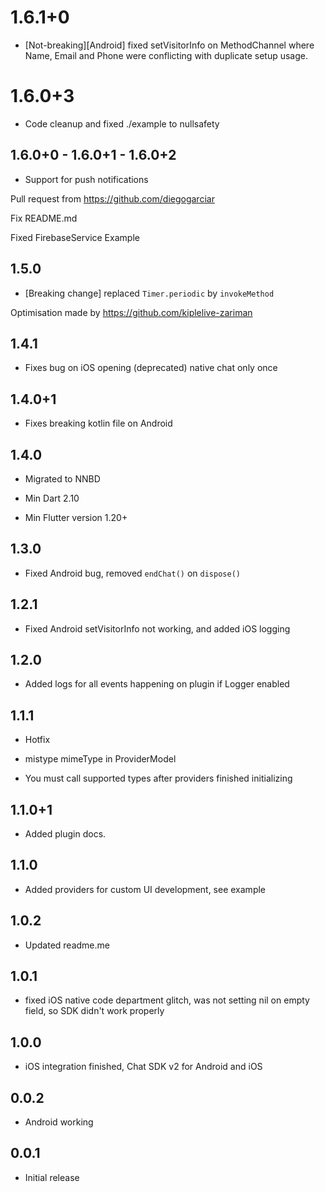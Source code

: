 # 1.6.1+0

* [Not-breaking][Android] fixed setVisitorInfo on MethodChannel where Name, Email and Phone were conflicting with duplicate setup usage.

# 1.6.0+3

* Code cleanup and fixed ./example to nullsafety

## 1.6.0+0 - 1.6.0+1 - 1.6.0+2 

* Support for push notifications

Pull request from https://github.com/diegogarciar

Fix README.md

Fixed FirebaseService Example

## 1.5.0

* [Breaking change] replaced `Timer.periodic` by `invokeMethod`

Optimisation made by https://github.com/kiplelive-zariman

## 1.4.1

* Fixes bug on iOS opening (deprecated) native chat only once

## 1.4.0+1

* Fixes breaking kotlin file on Android

## 1.4.0

* Migrated to NNBD

* Min Dart 2.10

* Min Flutter version 1.20+

## 1.3.0

* Fixed Android bug, removed `endChat()` on `dispose()`

## 1.2.1

* Fixed Android setVisitorInfo not working, and added iOS logging

## 1.2.0

* Added logs for all events happening on plugin if Logger enabled

## 1.1.1

* Hotfix

 - mistype mimeType in ProviderModel

 - You must call supported types after providers finished initializing

## 1.1.0+1

* Added plugin docs.

## 1.1.0

* Added providers for custom UI development, see example

## 1.0.2

* Updated readme.me

## 1.0.1

* fixed iOS native code department glitch, was not setting nil on empty field, so SDK didn't work properly

## 1.0.0

* iOS integration finished, Chat SDK v2 for Android and iOS 

## 0.0.2

* Android working

## 0.0.1

* Initial release
